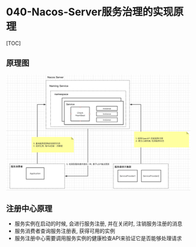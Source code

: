 # 040-Nacos-Server服务治理的实现原理

[TOC]

## 原理图

![image-20210724151921449](../../../../assets/image-20210724151921449.png)

## 注册中心原理

- 服务实例在启动的时候, 会进行服务注册, 并在关闭时, 注销服务注册的消息
- 服务消费者查询服务注册表, 获得可用的实例
- 服务注册中心需要调用服务实例的健康检查API来验证它是否能够处理请求